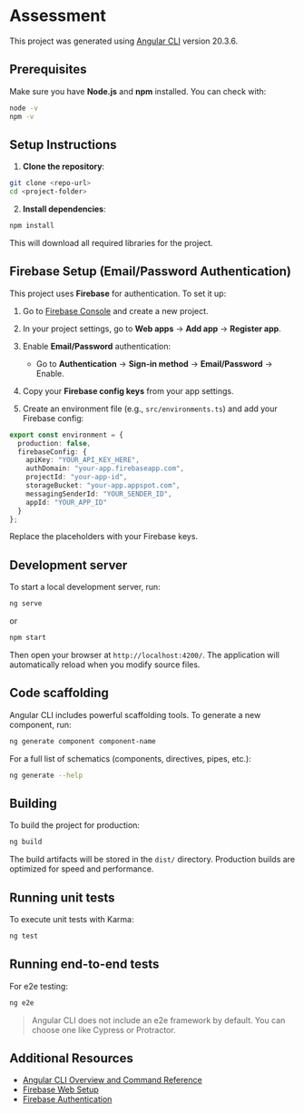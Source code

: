 # Assessment

This project was generated using [Angular CLI](https://github.com/angular/angular-cli) version 20.3.6.

## Prerequisites

Make sure you have **Node.js** and **npm** installed. You can check with:

```bash
node -v
npm -v
```

## Setup Instructions

1. **Clone the repository**:

```bash
git clone <repo-url>
cd <project-folder>
```

2. **Install dependencies**:

```bash
npm install
```

This will download all required libraries for the project.

## Firebase Setup (Email/Password Authentication)

This project uses **Firebase** for authentication. To set it up:

1. Go to [Firebase Console](https://console.firebase.google.com/) and create a new project.

2. In your project settings, go to **Web apps** → **Add app** → **Register app**.

3. Enable **Email/Password** authentication:

   * Go to **Authentication** → **Sign-in method** → **Email/Password** → Enable.

4. Copy your **Firebase config keys** from your app settings.

5. Create an environment file (e.g., `src/environments.ts`) and add your Firebase config:

```ts
export const environment = {
  production: false,
  firebaseConfig: {
    apiKey: "YOUR_API_KEY_HERE",
    authDomain: "your-app.firebaseapp.com",
    projectId: "your-app-id",
    storageBucket: "your-app.appspot.com",
    messagingSenderId: "YOUR_SENDER_ID",
    appId: "YOUR_APP_ID"
  }
};
```

Replace the placeholders with your Firebase keys.

## Development server

To start a local development server, run:

```bash
ng serve
```

or

```bash
npm start
```

Then open your browser at `http://localhost:4200/`. The application will automatically reload when you modify source files.

## Code scaffolding

Angular CLI includes powerful scaffolding tools. To generate a new component, run:

```bash
ng generate component component-name
```

For a full list of schematics (components, directives, pipes, etc.):

```bash
ng generate --help
```

## Building

To build the project for production:

```bash
ng build
```

The build artifacts will be stored in the `dist/` directory. Production builds are optimized for speed and performance.

## Running unit tests

To execute unit tests with Karma:

```bash
ng test
```

## Running end-to-end tests

For e2e testing:

```bash
ng e2e
```

> Angular CLI does not include an e2e framework by default. You can choose one like Cypress or Protractor.

## Additional Resources

* [Angular CLI Overview and Command Reference](https://angular.dev/tools/cli)
* [Firebase Web Setup](https://firebase.google.com/docs/web/setup)
* [Firebase Authentication](https://firebase.google.com/docs/auth/web/start)
